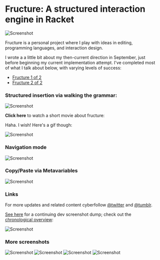 
Fructure: A structured interaction engine in Racket
===================================================

![Screenshot](screenshots/tumblr_pmdgbc2Kgc1y69izqo1_400.png)

Fructure is a personal project where I play with ideas in editing, programming languages, and interaction design.

I wrote a a little bit about my then-current direction in September, just before beginning my current implementation attempt. I've completed most of what I talk about below, with varying levels of success:
- [Fructure 1 of 2](http://disconcision.com/post/182647782084/fructure-1-of-2)
- [Fructure 2 of 2](http://disconcision.com/post/182647803299/fructure-factoring-2-of-2)

### Structured insertion via walking the grammar:

![Screenshot](screenshots/tumblr_pme22tqxTr1y69izqo1_1280.png)

**Click here** to watch a short movie about fructure:

Haha. I wish! Here's a gif though:

![Screenshot](screenshots/fructure-rounded-modified.gif)


### Navigation mode

![Screenshot](screenshots/2019-02-07-22_19_43-fructure-editor.png)

### Copy/Paste via Metavariables

![Screenshot](screenshots/2019-02-07-22_19_53-fructure-editor.png)


### Links

For more updates and related content cyberfollow [@twitter](https://twitter.com/disconcision) and [@tumblr](http://disconcision.com/).

[See here](https://fructure-editor.tumblr.com/) for a continuing dev screenshot dump; check out the [chronological overview](https://fructure-editor.tumblr.com/archive):

![Screenshot](screenshots/2019-02-07-22_29_41-fructure-editor-Archive.png)

### More screenshots

![Screenshot](screenshots/tumblr_pme1mh4Sdd1y69izqo1_640.png)
![Screenshot](screenshots/tumblr_pme1mabMT01y69izqo1_500.png)
![Screenshot](screenshots/tumblr_pmdg8nEd4h1y69izqo2_640.png)
![Screenshot](screenshots/tumblr_pme1hgBeA41y69izqo1_400.png)
